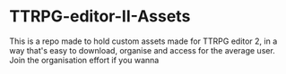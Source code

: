 # TTRPG-editor-II-Assets
This is a repo made to hold custom assets made for TTRPG editor 2, in a way that's easy to download, organise and access for the average user. Join the organisation effort if you wanna
